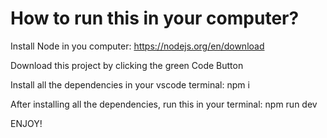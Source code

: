 # How to run this in your computer?

Install Node in you computer:
https://nodejs.org/en/download

Download this project by clicking the green Code Button

Install all the dependencies in your vscode terminal:
npm i

After installing all the dependencies, run this in your terminal:
npm run dev

ENJOY!
